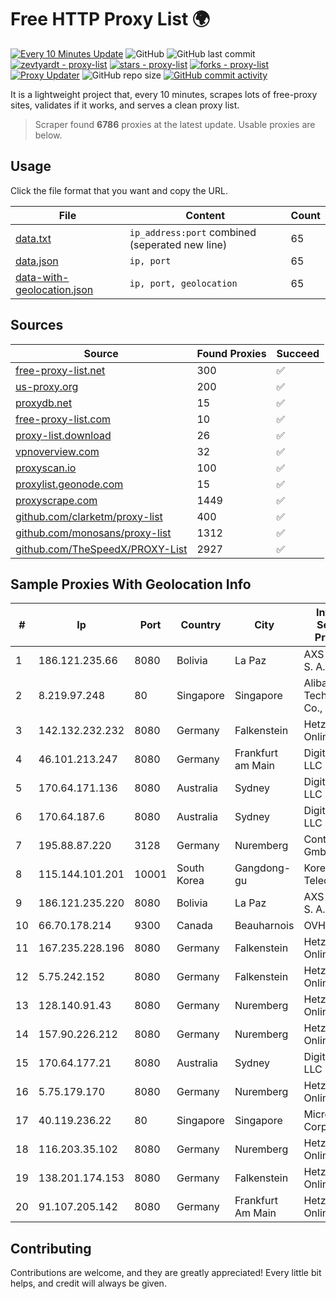 
# Free HTTP Proxy List 🌍

[![Every 10 Minutes Update](https://github.com/mertguvencli/http-proxy-list/actions/workflows/main.yml/badge.svg?branch=main)](https://github.com/mertguvencli/http-proxy-list/actions/workflows/main.yml)
![GitHub](https://img.shields.io/github/license/mertguvencli/http-proxy-list)
![GitHub last commit](https://img.shields.io/github/last-commit/mertguvencli/http-proxy-list)
[![zevtyardt - proxy-list](https://img.shields.io/static/v1?label=zevtyardt&message=proxy-list&color=blue&logo=github)](https://github.com/zevtyardt/proxy-list "Go to GitHub repo")
[![stars - proxy-list](https://img.shields.io/github/stars/zevtyardt/proxy-list?style=social)](https://github.com/zevtyardt/proxy-list)
[![forks - proxy-list](https://img.shields.io/github/forks/zevtyardt/proxy-list?style=social)](https://github.com/zevtyardt/proxy-list)
[![Proxy Updater](https://github.com/zevtyardt/proxy-list/workflows/Proxy%20Updater/badge.svg)](https://github.com/zevtyardt/proxy-list/actions?query=workflow:"Proxy+Updater")
![GitHub repo size](https://img.shields.io/github/repo-size/zevtyardt/proxy-list)
[![GitHub commit activity](https://img.shields.io/github/commit-activity/m/zevtyardt/proxy-list?logo=commits)](https://github.com/zevtyardt/proxy-list/commits/main)

It is a lightweight project that, every 10 minutes, scrapes lots of free-proxy sites, validates if it works, and serves a clean proxy list.

> Scraper found **6786** proxies at the latest update. Usable proxies are below.

## Usage

Click the file format that you want and copy the URL.

|File|Content|Count|
|----|-------|-----|
|[data.txt](https://raw.githubusercontent.com/mertguvencli/http-proxy-list/main/proxy-list/data.txt)|`ip_address:port` combined (seperated new line)|65|
|[data.json](https://raw.githubusercontent.com/mertguvencli/http-proxy-list/main/proxy-list/data.json)|`ip, port`|65|
|[data-with-geolocation.json](https://raw.githubusercontent.com/mertguvencli/http-proxy-list/main/proxy-list/data-with-geolocation.json)|`ip, port, geolocation`|65|

## Sources

|Source|Found Proxies|Succeed|
|------|-------------|-------|
|[free-proxy-list.net](https://free-proxy-list.net)|300|✅|
|[us-proxy.org](https://www.us-proxy.org)|200|✅|
|[proxydb.net](http://proxydb.net)|15|✅|
|[free-proxy-list.com](https://free-proxy-list.com/?page=&port=&type%5B%5D=http&type%5B%5D=https&up_time=0&search=Search)|10|✅|
|[proxy-list.download](https://www.proxy-list.download/HTTP)|26|✅|
|[vpnoverview.com](https://vpnoverview.com/privacy/anonymous-browsing/free-proxy-servers)|32|✅|
|[proxyscan.io](https://www.proxyscan.io)|100|✅|
|[proxylist.geonode.com](https://proxylist.geonode.com/api/proxy-list?limit=300&page=1&sort_by=lastChecked&sort_type=desc&protocols=http,https)|15|✅|
|[proxyscrape.com](https://api.proxyscrape.com/v2/?request=displayproxies&protocol=http&timeout=10000&country=all&ssl=all&anonymity=all)|1449|✅|
|[github.com/clarketm/proxy-list](https://raw.githubusercontent.com/clarketm/proxy-list/master/proxy-list-raw.txt)|400|✅|
|[github.com/monosans/proxy-list](https://raw.githubusercontent.com/monosans/proxy-list/main/proxies/http.txt)|1312|✅|
|[github.com/TheSpeedX/PROXY-List](https://raw.githubusercontent.com/TheSpeedX/PROXY-List/master/http.txt)|2927|✅|


## Sample Proxies With Geolocation Info

|#|Ip|Port|Country|City|Internet Service Provider|
|-|--|----|-------|----|-------------------------|
|1|186.121.235.66|8080|Bolivia|La Paz|AXS Bolivia S. A.|
|2|8.219.97.248|80|Singapore|Singapore|Alibaba (US) Technology Co., Ltd.|
|3|142.132.232.232|8080|Germany|Falkenstein|Hetzner Online GmbH|
|4|46.101.213.247|8080|Germany|Frankfurt am Main|DigitalOcean, LLC|
|5|170.64.171.136|8080|Australia|Sydney|DigitalOcean, LLC|
|6|170.64.187.6|8080|Australia|Sydney|DigitalOcean, LLC|
|7|195.88.87.220|3128|Germany|Nuremberg|Contabo GmbH|
|8|115.144.101.201|10001|South Korea|Gangdong-gu|Korea Telecom|
|9|186.121.235.220|8080|Bolivia|La Paz|AXS Bolivia S. A.|
|10|66.70.178.214|9300|Canada|Beauharnois|OVH SAS|
|11|167.235.228.196|8080|Germany|Falkenstein|Hetzner Online GmbH|
|12|5.75.242.152|8080|Germany|Falkenstein|Hetzner Online GmbH|
|13|128.140.91.43|8080|Germany|Nuremberg|Hetzner Online GmbH|
|14|157.90.226.212|8080|Germany|Nuremberg|Hetzner Online GmbH|
|15|170.64.177.21|8080|Australia|Sydney|DigitalOcean, LLC|
|16|5.75.179.170|8080|Germany|Nuremberg|Hetzner Online GmbH|
|17|40.119.236.22|80|Singapore|Singapore|Microsoft Corporation|
|18|116.203.35.102|8080|Germany|Nuremberg|Hetzner Online GmbH|
|19|138.201.174.153|8080|Germany|Falkenstein|Hetzner Online GmbH|
|20|91.107.205.142|8080|Germany|Frankfurt Am Main|Hetzner Online AG|



## Contributing

Contributions are welcome, and they are greatly appreciated! Every
little bit helps, and credit will always be given.

